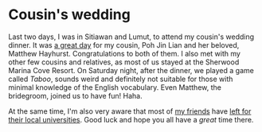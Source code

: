 Cousin's wedding
===

Last two days, I was in Sitiawan and Lumut, to attend my cousin's wedding dinner. It was [a great day](http://chzehong.blogspot.com/2005/07/mr-and-mrs-hayhurst.html "Mr. and Mrs. Hayhurst") for my cousin, Poh Jin Lian and her beloved, Matthew Hayhurst. Congratulations to both of them. I also met with my other few cousins and relatives, as most of us stayed at the Sherwood Marina Cove Resort. On Saturday night, after the dinner, we played a game called *Taboo*, sounds weird and definitely not suitable for those with minimal knowledge of the English vocabulary. Even Matthew, the bridegroom, joined us to have fun! Haha.

At the same time, I'm also very aware that most of [my friends](http://getrichwithme.blogspot.com/2005/06/varsity.html "Varsity") have [left for their local universities](http://spaces.msn.com/members/angelinemiss/Blog/cns!1p4Yw4iJpFclUrAHYLVdrMyQ!512.entry "oFf 2mL..."). Good luck and hope you all have a *great* time there.